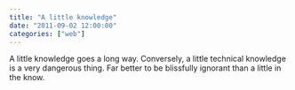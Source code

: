 ```yaml
---
title: "A little knowledge"
date: "2011-09-02 12:00:00"
categories: ["web"]
---
```



A little knowledge goes a long way. Conversely, a little technical knowledge is a very dangerous thing. Far better to be blissfully ignorant than a little in the know.
